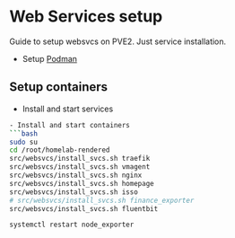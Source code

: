 # Web Services setup
Guide to setup websvcs on PVE2. Just service installation.

- Setup [Podman](./podman.md)

## Setup containers
- Install and start services
```bash
- Install and start containers
```bash
sudo su
cd /root/homelab-rendered
src/websvcs/install_svcs.sh traefik
src/websvcs/install_svcs.sh vmagent
src/websvcs/install_svcs.sh nginx
src/websvcs/install_svcs.sh homepage
src/websvcs/install_svcs.sh isso
# src/websvcs/install_svcs.sh finance_exporter
src/websvcs/install_svcs.sh fluentbit

systemctl restart node_exporter
```
